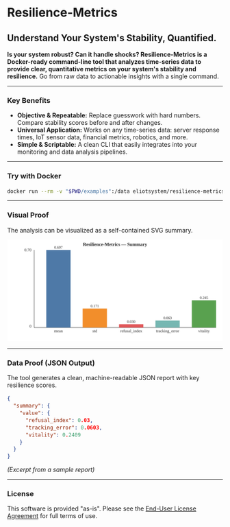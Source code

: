 # Resilience-Metrics

## Understand Your System's Stability, Quantified.

**Is your system robust? Can it handle shocks? Resilience-Metrics is a Docker-ready command-line tool that analyzes time-series data to provide clear, quantitative metrics on your system's stability and resilience.** Go from raw data to actionable insights with a single command.

---

### Key Benefits

*   **Objective & Repeatable:** Replace guesswork with hard numbers. Compare stability scores before and after changes.
*   **Universal Application:** Works on any time-series data: server response times, IoT sensor data, financial metrics, robotics, and more.
*   **Simple & Scriptable:** A clean CLI that easily integrates into your monitoring and data analysis pipelines.

---

### Try with Docker

```bash
docker run --rm -v "$PWD/examples":/data eliotsystem/resilience-metrics:latest analyze --csv /data/synth.csv --out /data/analysis.json
```

---

### Visual Proof

The analysis can be visualized as a self-contained SVG summary.

![Resilience Analysis Summary](examples/summary.svg)

---

### Data Proof (JSON Output)

The tool generates a clean, machine-readable JSON report with key resilience scores.

```json
{
  "summary": {
    "value": {
      "refusal_index": 0.03,
      "tracking_error": 0.0603,
      "vitality": 0.2409
    }
  }
}
```
*(Excerpt from a sample report)*

---

### License

This software is provided "as-is". Please see the [End-User License Agreement](EULA.md) for full terms of use.
